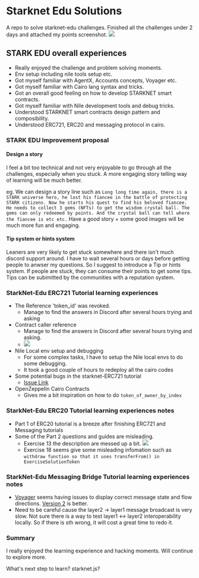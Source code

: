 # Starknet Edu Solutions
A repo to solve starknet-edu challenges. Finished all the challenges under 2 days and attached my points screenshot.
![](https://user-images.githubusercontent.com/85657906/174603687-7bd0969a-7f27-419a-854c-e50cc72e6c44.jpeg)

## STARK EDU overall experiences
- Really enjoyed the challenge and problem solving moments.
- Env setup including nile tools setup etc.
- Got myself familiar with AgentX, Accounts concepts, Voyager etc.
- Got myself familiar with Cairo lang syntax and tricks.
- Got an overall good feeling on how to develop STARKNET smart contracts.
- Got myself familiar with Nile development tools and debug tricks.
- Understood STARKNET smart contracts design pattern and composibility.
- Understood ERC721, ERC20 and messaging protocol in cairo.

### STARK EDU Improvement proposal

#### Design a story
I feel a bit too technical and not very enjoyable to go through all the challenges, especially when you stuck. A more engaging story telling way of learning will be much better.

eg. We can design a story line such as `Long long time again, there is a STARK universe hero, he lost his fiancee in the battle of protecting STARK citizens. Now he starts his quest to find his beloved fiancee. He needs to collect 3 gems (NFTs) to get the wisdom crystal ball. The gems can only redeemed by points. And the crystal ball can tell where the fiancee is etc etc.`
Have a good story + some good images will be much more fun and engaging.

#### Tip system or hints system
Leaners are very likely to get stuck somewhere and there isn't much discord support around. I have to wait several hours or days before getting people to anwser my questions. So I suggest to introduce a Tip or hints system.
If people are stuck, they can consume their points to get some tips. Tips can be subimitted by the communities with a reputation system.

### StarkNet-Edu ERC721 Tutorial learning experiences
- The Reference 'token_id' was revoked.
  - Manage to find the answers in Discord after several hours trying and asking
- Contract caller reference
  - Manage to find the answers in Discord after several hours trying and asking.
  - ![](https://user-images.githubusercontent.com/85657906/174252994-94e15b77-ac8a-466d-ae45-4c0ac7399a81.jpg)
- Nile Local env setup and debugging
  - For some complex tasks, I have to setup the Nile local envs to do some debugging.
  - It took a good couple of hours to redeploy all the cairo codes
- Some potential bugs in the starknet-ERC721 tutorial
  - [Issue Link](https://github.com/starknet-edu/starknet-erc721/issues/4)
- OpenZeppelin Cairo Contracts
  - Gives me a bit inspiration on how to do `token_of_owner_by_index`

### StarkNet-Edu ERC20 Tutorial learning experiences notes
- Part 1 of ERC20 tutorial is a breeze after finishing ERC721 and Messaging tutorials
- Some of the Part 2 questions and guides are misleading.
  - Exercise 13 the description are messed up a bit.
  ![](https://user-images.githubusercontent.com/85657906/174599756-ef7bf7e8-b1ee-4659-aca3-1cbff90bf7f6.png)
  - Exercise 18 seems give some misleading infomation such as `withdraw function so that it uses transferFrom() in ExerciseSolutionToken`

### StarkNet-Edu Messaging Bridge Tutorial learning experiences notes
- [Voyager](https://goerli.voyager.online) seems having issues to display correct message state and flow directions. [Version 2](https://beta.voyager.online/) is better.
- Need to be careful cause the layer2 -> layer1 message broadcast is very slow. Not sure there is a way to test layer1 <-> layer2 interoperability locally. So if there is sth wrong, it will cost a great time to redo it.

### Summary
I really enjoyed the learning experience and hacking moments. Will continue to explore more.

What's next step to learn? starknet.js?
